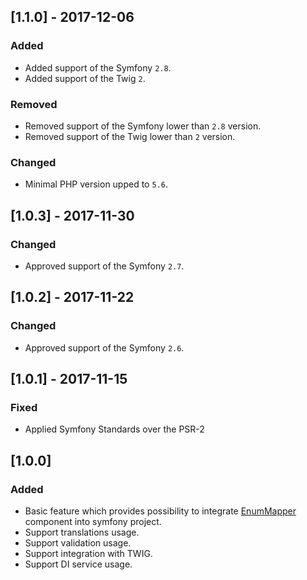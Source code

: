 ## [1.1.0] - 2017-12-06
### Added
- Added support of the Symfony `2.8`.
- Added support of the Twig `2`.
### Removed
- Removed support of the Symfony lower than `2.8` version.
- Removed support of the Twig lower than `2` version.
### Changed
- Minimal PHP version upped to `5.6`.

## [1.0.3] - 2017-11-30
### Changed
- Approved support of the Symfony `2.7`.

## [1.0.2] - 2017-11-22
### Changed
- Approved support of the Symfony `2.6`.

## [1.0.1] - 2017-11-15
### Fixed
- Applied Symfony Standards over the PSR-2

## [1.0.0]
### Added
- Basic feature which provides possibility to integrate [EnumMapper](https://bitbucket.org/adrenalinkin/enum-mapper)
    component into symfony project.
- Support translations usage.
- Support validation usage.
- Support integration with TWIG.
- Support DI service usage.
